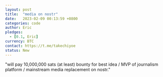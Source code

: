 ```yaml
---
layout: post
title:  "media on nostr"
date:   2023-02-09 00:13:59 +0800
categories: code
author: Eric
pledges:
  - [0.1, Eric]
currency: BTC
contact: https://t.me/takechiyoe
status: New
---
```


"will pay 10,000,000 sats (at least) bounty for best idea / MVP of journalism platform / mainstream media replacement on nostr."
